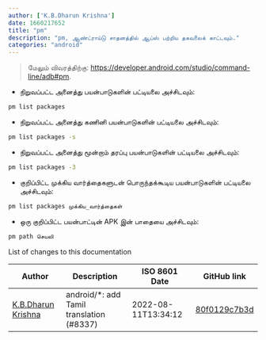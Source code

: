 ```yaml
---
author: ['K.B.Dharun Krishna']
date: 1660217652
title: "pm"
description: "pm, ஆண்ட்ராய்டு சாதனத்தில் ஆப்ஸ் பற்றிய தகவலைக் காட்டவும்."
categories: "android"
---
```

> மேலும் விவரத்திற்கு: <https://developer.android.com/studio/command-line/adb#pm>.

- நிறுவப்பட்ட அனைத்து பயன்பாடுகளின் பட்டியலை அச்சிடவும்:

```bash
pm list packages
```

- நிறுவப்பட்ட அனைத்து கணினி பயன்பாடுகளின் பட்டியலை அச்சிடவும்:

```bash
pm list packages -s
```

- நிறுவப்பட்ட அனைத்து மூன்றாம் தரப்பு பயன்பாடுகளின் பட்டியலை அச்சிடவும்:

```bash
pm list packages -3
```

- குறிப்பிட்ட முக்கிய வார்த்தைகளுடன் பொருந்தக்கூடிய பயன்பாடுகளின் பட்டியலை அச்சிடவும்:

```bash
pm list packages முக்கிய_வார்த்தைகள்
```

- ஒரு குறிப்பிட்ட பயன்பாட்டின் APK இன் பாதையை அச்சிடவும்:

```bash
pm path செயலி
```
List of changes to this documentation


Author | Description | ISO 8601 Date | GitHub link
------|-----|-----|-----
[K.B.Dharun Krishna](mailto:kbdharunkrishna@gmail.com) | android/*: add Tamil translation (#8337) | 2022-08-11T13:34:12 | [80f0129c7b3d](https://github.com/tldr-pages/tldr/commit/80f0129c7b3d8a56491c6cbda60c59815c987095)

